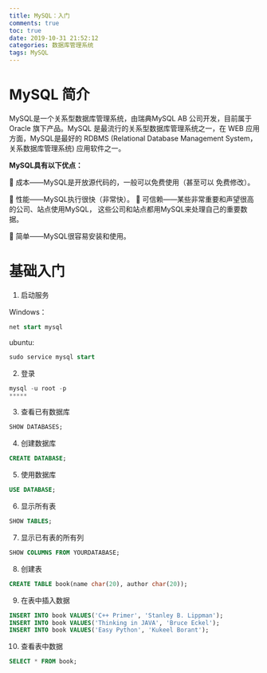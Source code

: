 ```yaml
---
title: MySQL：入门
comments: true
toc: true
date: 2019-10-31 21:52:12
categories: 数据库管理系统
tags: MySQL
---
```


# MySQL 简介

MySQL是一个关系型数据库管理系统，由瑞典MySQL AB 公司开发，目前属于 Oracle 旗下产品。MySQL 是最流行的关系型数据库管理系统之一，在 WEB 应用方面，MySQL是最好的 RDBMS (Relational Database Management System，关系数据库管理系统) 应用软件之一。

**MySQL具有以下优点：**

 成本——MySQL是开放源代码的，一般可以免费使用（甚至可以 免费修改）。

 性能——MySQL执行很快（非常快）。  可信赖——某些非常重要和声望很高的公司、站点使用MySQL， 这些公司和站点都用MySQL来处理自己的重要数据。

 简单——MySQL很容易安装和使用。

# 基础入门

1. 启动服务

Windows：

```SQL
net start mysql
```

ubuntu:

```SQL
sudo service mysql start     
```

2. 登录

```SQL
mysql -u root -p
*****
```

3. 查看已有数据库

```SQL
SHOW DATABASES;
```

4. 创建数据库

```SQL
CREATE DATABASE;
```

5. 使用数据库

```SQL
USE DATABASE;
```

6. 显示所有表

```SQL
SHOW TABLES;
```

7. 显示已有表的所有列

```SQL
SHOW COLUMNS FROM YOURDATABASE;
```

8. 创建表

```SQL
CREATE TABLE book(name char(20), author char(20));
```

9. 在表中插入数据

```SQL
INSERT INTO book VALUES('C++ Primer', 'Stanley B. Lippman');
INSERT INTO book VALUES('Thinking in JAVA', 'Bruce Eckel');
INSERT INTO book VALUES('Easy Python', 'Kukeel Borant');
```

10. 查看表中数据

```SQL
SELECT * FROM book;
```